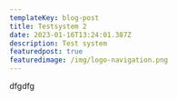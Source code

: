 ```yaml
---
templateKey: blog-post
title: Testsystem 2
date: 2023-01-16T13:24:01.387Z
description: Test system
featuredpost: true
featuredimage: /img/logo-navigation.png
---
```

d﻿fgdfg